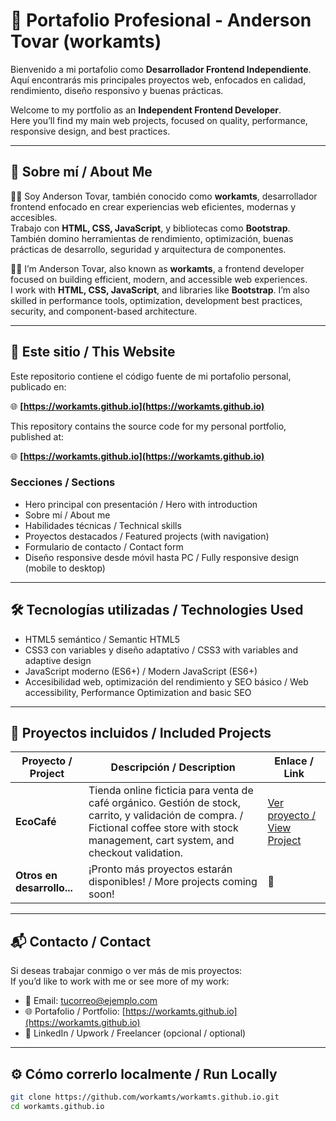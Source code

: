 # 💼 Portafolio Profesional - Anderson Tovar (workamts)

Bienvenido a mi portafolio como **Desarrollador Frontend Independiente**.  
Aquí encontrarás mis principales proyectos web, enfocados en calidad, rendimiento, diseño responsivo y buenas prácticas.

Welcome to my portfolio as an **Independent Frontend Developer**.  
Here you’ll find my main web projects, focused on quality, performance, responsive design, and best practices.

---

## 🧠 Sobre mí / About Me

👨‍💻 Soy Anderson Tovar, también conocido como **workamts**, desarrollador frontend enfocado en crear experiencias web eficientes, modernas y accesibles.  
Trabajo con **HTML, CSS, JavaScript**, y bibliotecas como **Bootstrap**. También domino herramientas de rendimiento, optimización, buenas prácticas de desarrollo, seguridad y arquitectura de componentes.

👨‍💻 I’m Anderson Tovar, also known as **workamts**, a frontend developer focused on building efficient, modern, and accessible web experiences.  
I work with **HTML, CSS, JavaScript**, and libraries like **Bootstrap**. I’m also skilled in performance tools, optimization, development best practices, security, and component-based architecture.

---

## 🚀 Este sitio / This Website

Este repositorio contiene el código fuente de mi portafolio personal, publicado en:

🌐 **[https://workamts.github.io](https://workamts.github.io)**

This repository contains the source code for my personal portfolio, published at:

🌐 **[https://workamts.github.io](https://workamts.github.io)**

### Secciones / Sections

- Hero principal con presentación / Hero with introduction
- Sobre mí / About me
- Habilidades técnicas / Technical skills
- Proyectos destacados / Featured projects (with navigation)
- Formulario de contacto / Contact form
- Diseño responsive desde móvil hasta PC / Fully responsive design (mobile to desktop)

---

## 🛠️ Tecnologías utilizadas / Technologies Used

- HTML5 semántico / Semantic HTML5  
- CSS3 con variables y diseño adaptativo / CSS3 with variables and adaptive design  
- JavaScript moderno (ES6+) / Modern JavaScript (ES6+)  
- Accesibilidad web, optimización del rendimiento y SEO básico / Web accessibility, Performance Optimization and basic SEO

---

## 📂 Proyectos incluidos / Included Projects

| Proyecto / Project | Descripción / Description | Enlace / Link |
|--------------------|---------------------------|----------------|
| **EcoCafé**        | Tienda online ficticia para venta de café orgánico. Gestión de stock, carrito, y validación de compra. / Fictional coffee store with stock management, cart system, and checkout validation. | [Ver proyecto / View Project](https://workamts.github.io/proyectos/eco-cafe/) |
| **Otros en desarrollo...** | ¡Pronto más proyectos estarán disponibles! / More projects coming soon! | 🔧 |

---

## 📬 Contacto / Contact

Si deseas trabajar conmigo o ver más de mis proyectos:  
If you’d like to work with me or see more of my work:

- 📧 Email: [tucorreo@ejemplo.com](mailto:tucorreo@ejemplo.com)  
- 🌐 Portafolio / Portfolio: [https://workamts.github.io](https://workamts.github.io)  
- 💼 LinkedIn / Upwork / Freelancer (opcional / optional)

---

## ⚙️ Cómo correrlo localmente / Run Locally

```bash
git clone https://github.com/workamts/workamts.github.io.git
cd workamts.github.io
